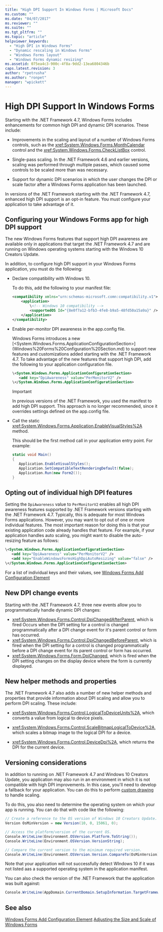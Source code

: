 ```yaml
---
title: "High DPI Support In Windows Forms | Microsoft Docs"
ms.custom: ""
ms.date: "04/07/2017"
ms.reviewer: ""
ms.suite: ""
ms.tgt_pltfrm: ""
ms.topic: "article"
helpviewer_keywords: 
  - "High DPI in Windows Forms"
  - "Dynamic rescaling in Windows Forms"
  - "Windows Forms layout"
  - "Windows Forms dynamic resizing"
ms.assetid: 075ea4c3-900c-4f8a-9dd2-13ea6804346b
caps.latest.revision: 3
author: "rpetrusha"
ms.author: "ronpet"
manager: "wpickett"
---
```

# High DPI Support In Windows Forms

Starting with the .NET Framework 4.7, Windows Forms includes enhancements for common high DPI and dynamic DPI scenarios. These include: 

- Improvements in the scaling and layout of a number of Windows Forms controls, such as the <xref:System.Windows.Forms.MonthCalendar> control and the <xref:System.Windows.Forms.CheckListBox> control. 

- Single-pass scaling.  In the .NET Framework 4.6 and earlier versions, scaling was performed through multiple passes, which caused some controls to be scaled more than was necessary.

- Support for dynamic DPI scenarios in which the user changes the DPI or scale factor after a Windows Forms application has been launched.

In versions of the .NET Framework starting with the .NET Framework 4.7, enhanced high DPI support is an opt-in feature. You must configure your application to take advantage of it.

## Configuring your Windows Forms app for high DPI support

The new Windows Forms features that support high DPI awareness are available only in applications that target the .NET Framework 4.7 and are running on Windows operating systems starting with the Windows 10 Creators Update. 

In addition, to configure high DPI support in your Windows Forms application, you must do the following:

- Declare compatibility with Windows 10. 

   To do this, add the following to your manifest file:

   ```xml
   <compatibility xmlns="urn:schemas-microsoft.comn:compatibility.v1">
	   <application>
		   \<!-- Windows 10 compatibility -->
		   <supportedOS Id="{8e0f7a12-bfb3-4fe8-b9a5-48fd50a15a9a}" />
	   </application>
   </compatibility>
   ```
- Enable per-monitor DPI awareness in the app.config file.

   Windows Forms introduces a new [\<System.Windows.Forms.ApplicationConfigurationSection>]
(Windows%20Forms%20Configuration%20Section.md) to support new features and customizations added starting with the .NET Framework 4.7. To take advantage of the new features that support high DPI, add the following to your application configuration file.   

   ```xml
   \<System.Windows.Forms.ApplicationConfigurationSection>
      <add key="DpiAwareness" value="PerMonitorV2" />
   \</System.Windows.Forms.ApplicationConfigurationSection>	   
   ```
   
   > [!IMPORTANT]
   > In previous versions of the .NET Framework, you used the manifest to add high DPI support. This approach is no longer recommended, since it overrides settings defined on the app.config file.
   
- Call the static <xref:System.Windows.Forms.Application.EnableVisualStyles%2A> method.
   
   This should be the first method call in your application entry point. For example:
   
   ```csharp
   static void Main()
   {
	  Application.EnableVisualStyles();
	  Application.SetCompatibleTextRenderingDefault(false);
	  Application.Run(new Form2());   
   }
   ```

## Opting out of individual high DPI features

Setting the `DpiAwareness` value to `PerMonitorV2` enables all high DPI awareness features supported by .NET Framework versions starting with the .NET Framework 4.7. Typically, this is adequate for most Windows Forms applications. However, you may want to opt out of one or more individual features. The most important reason for doing this is that your existing application code already handles that feature.  For example, if your application handles auto scaling, you might want to disable the auto-resizing feature as follows:

```xml
\<System.Windows.Forms.ApplicationConfigurationSection>
   <add key="DpiAwareness" value="PerMonitorV2" />
   <add key="EnableWindowsFormsHighDpiAutoResizing" value="false" /> 
\</System.Windows.Forms.ApplicationConfigurationSection>	   
```

For a list of individual keys and their values, see [Windows Forms Add Configuration Element](../../../docs/framework/configure-apps/file-schema/winforms/windows-forms-add-configuration-element.md)

## New DPI change events

Starting with the .NET Framework 4.7, three new events allow you to programmatically handle dynamic DPI changes:

- <xref:System.Windows.Forms.Control.DpiChangedAfterParent>, which is fired Occurs when the DPI setting for a control is changed programmatically after a DPI change event for it's parent control or form has occurred. 
- <xref:System.Windows.Forms.Control.DpiChangedBeforeParent>, which is fired when the DPI setting for a control is changed programmatically before a DPI change event for its parent control or form has occurred.
- <xref:System.Windows.Forms.Form.DpiChanged>, which is fired when the DPI setting changes on the display device where the form is currently displayed.

## New helper methods and properties

The .NET Framework 4.7 also adds a number of new helper methods and properties that provide information about DPI scaling and allow you to perform DPI scaling. These include:

- <xref:System.Windows.Forms.Control.LogicalToDeviceUnits%2A>, which converts a value from logical to device pixels.  

- <xref:System.Windows.Forms.Control.ScaleBitmapLogicalToDevice%2A>, which scales a bitmap image to the logical DPI for a device.

- <xref:System.Windows.Forms.Control.DeviceDpi%2A>, which returns the DPI for the current device.

## Versioning considerations 

In addition to running on .NET Framework 4.7 and Windows 10 Creators Update, you application may also run in an environment in which it is not compatible with high DPI improvements. In this case, you'll need to develop a fallback for your application. You can do this to perform [custom drawing](User-Drawn%20Controls.md) to handle scaling. 

To do this, you also need to determine the operating system on which your app is running. You can do that with code like the following:

```csharp
// Create a reference to the OS version of Windows 10 Creators Update.
Version OsMinVersion = new Version(10, 0, 15061, 0);

// Access the platform/version of the current OS.
Console.WriteLine(Environment.OSVersion.Platform.ToString());
Console.WriteLine(Environment.OSVersion.VersionString);

// Compare the current version to the minimum required version.
Console.WriteLine(Environment.OSVersion.Version.CompareTo(OsMinVersion));
```

Note that your application will not successfully detect WIndows 10 if it was not listed aas a supported operating system in the application manifest.

You can also check the version of the .NET Framework that the application was built against:

```csharp
Console.WriteLine(AppDomain.CurrentDomain.SetupInformation.TargetFrameworkName);
```
 
## See also

[Windows Forms Add Configuration Element](../../../docs/framework/configure-apps/file-schema/winforms/windows-forms-add-configuration-element.md)
[Adjusting the Size and Scale of Windows Forms](../../../docs/framework/winforms/adjusting-the-size-and-scale-of-windows-forms.md)
